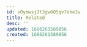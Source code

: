 ```yaml
---
id: v0ymwsj3t3gw605qv7ehe3v
title: Related
desc: ''
updated: 1686261589856
created: 1686261589856
---
```


